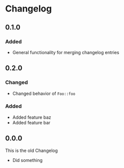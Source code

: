 # Changelog

## 0.1.0

### Added

* General functionality for merging changelog entries

## 0.2.0

### Changed

* Changed behavior of `Foo::foo`

### Added

* Added feature baz
* Added feature bar

## 0.0.0

This is the old Changelog

* Did something
